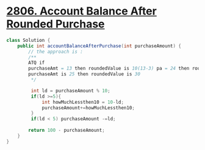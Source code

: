 # [2806. Account Balance After Rounded Purchase](https://leetcode.com/problems/account-balance-after-rounded-purchase/)

```java
class Solution {
    public int accountBalanceAfterPurchase(int purchaseAmount) {
        // the approach is : 
        /**
        ATQ if
        purchaseAmt = 13 then roundedValue is 10(13-3) pa = 24 then roundedValue 20(24-4)
        purchaseAmt is 25 then roundedValue is 30
         */

         int ld = purchaseAmount % 10;
         if(ld >=5){
             int howMuchLessthen10 = 10-ld;
             purchaseAmount+=howMuchLessthen10;
         }
         if(ld < 5) purchaseAmount -=ld;
        
        return 100 - purchaseAmount;
    }
}
```